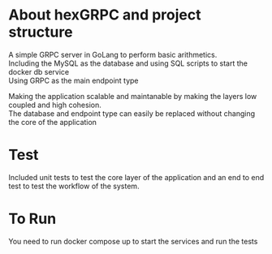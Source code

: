 #  About hexGRPC and project structure
A simple GRPC server in GoLang to perform basic arithmetics. <br/>
Including the MySQL as the database and using SQL scripts to start the docker db service <br/>
Using GRPC as the main endpoint type <br/>

Making the application scalable and maintanable by making the layers low coupled and high cohesion.<br/> The database and endpoint type can easily be replaced without changing the core of the application


# Test
Included unit tests to test the core layer of the application and an end to end test to test the workflow of the system. 

# To Run
You need to run docker compose up to start the services and run the tests

